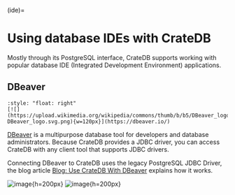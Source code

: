 (ide)=

# Using database IDEs with CrateDB

Mostly through its PostgreSQL interface, CrateDB supports working with popular
database IDE (Integrated Development Environment) applications.


## DBeaver

```{div}
:style: "float: right"
[![](https://upload.wikimedia.org/wikipedia/commons/thumb/b/b5/DBeaver_logo.svg/512px-DBeaver_logo.svg.png){w=120px}](https://dbeaver.io/)
```

[DBeaver] is a multipurpose database tool for developers and database administrators.
Because CrateDB provides a JDBC driver, you can access CrateDB with any client tool that supports JDBC drivers.

Connecting DBeaver to CrateDB uses the legacy PostgreSQL JDBC Driver, the blog
article [Blog: Use CrateDB With DBeaver] explains how it works. 

![image](https://19927462.fs1.hubspotusercontent-na1.net/hub/19927462/hubfs/Screen-Shot-2019-04-05-at-17.13.21.png?width=1600&name=CrateDB-DBeaver.png){h=200px}
![image](https://19927462.fs1.hubspotusercontent-na1.net/hub/19927462/hubfs/Screen-Shot-2019-04-05-at-17.15.13.png?width=1600&name=Screen-Shot-2019-04-05-at-17.15.13.png){h=200px}



[Blog: Use CrateDB With DataGrip]: https://crate.io/blog/use-cratedb-with-datagrip-an-advanced-database-ide
[Blog: Use CrateDB With DBeaver]: https://crate.io/blog/cratedb-dbeaver
[DBeaver]: https://dbeaver.io/
